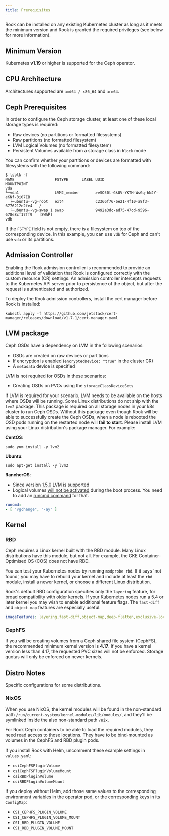 ```yaml
---
title: Prerequisites
---
```


Rook can be installed on any existing Kubernetes cluster as long as it meets the minimum version
and Rook is granted the required privileges (see below for more information).

## Minimum Version

Kubernetes **v1.19** or higher is supported for the Ceph operator.

## CPU Architecture

Architectures supported are `amd64 / x86_64` and `arm64`.

## Ceph Prerequisites

In order to configure the Ceph storage cluster, at least one of these local storage types is required:

* Raw devices (no partitions or formatted filesystems)
* Raw partitions (no formatted filesystem)
* LVM Logical Volumes (no formatted filesystem)
* Persistent Volumes available from a storage class in `block` mode

You can confirm whether your partitions or devices are formatted with filesystems with the following command:

```console
$ lsblk -f
NAME                  FSTYPE      LABEL UUID                                   MOUNTPOINT
vda
└─vda1                LVM2_member       >eSO50t-GkUV-YKTH-WsGq-hNJY-eKNf-3i07IB
  ├─ubuntu--vg-root   ext4              c2366f76-6e21-4f10-a8f3-6776212e2fe4   /
  └─ubuntu--vg-swap_1 swap              9492a3dc-ad75-47cd-9596-678e8cf17ff9   [SWAP]
vdb
```

If the `FSTYPE` field is not empty, there is a filesystem on top of the corresponding device. In this example, you can use `vdb` for Ceph and can't use `vda` or its partitions.

## Admission Controller

Enabling the Rook admission controller is recommended to provide an additional level of validation that Rook is configured correctly with the custom resource (CR) settings. An admission controller intercepts requests to the Kubernetes API server prior to persistence of the object, but after the request is authenticated and authorized.

To deploy the Rook admission controllers, install the cert manager before Rook is installed:

```console
kubectl apply -f https://github.com/jetstack/cert-manager/releases/download/v1.7.1/cert-manager.yaml
```

## LVM package

Ceph OSDs have a dependency on LVM in the following scenarios:

* OSDs are created on raw devices or partitions
* If encryption is enabled (`encryptedDevice: "true"` in the cluster CR)
* A `metadata` device is specified

LVM is not required for OSDs in these scenarios:

* Creating OSDs on PVCs using the `storageClassDeviceSets`

If LVM is required for your scenario, LVM needs to be available on the hosts where OSDs will be running.
Some Linux distributions do not ship with the `lvm2` package. This package is required on all storage nodes in your k8s cluster to run Ceph OSDs.
Without this package even though Rook will be able to successfully create the Ceph OSDs, when a node is rebooted the OSD pods
running on the restarted node will **fail to start**. Please install LVM using your Linux distribution's package manager. For example:

**CentOS**:

```console
sudo yum install -y lvm2
```

**Ubuntu**:

```console
sudo apt-get install -y lvm2
```

**RancherOS**:

* Since version [1.5.0](https://github.com/rancher/os/issues/2551) LVM is supported
* Logical volumes [will not be activated](https://github.com/rook/rook/issues/5027) during the boot process. You need to add an [runcmd command](https://rancher.com/docs/os/v1.x/en/installation/configuration/running-commands/) for that.

```yaml
runcmd:
- [ "vgchange", "-ay" ]
```

## Kernel

### RBD

Ceph requires a Linux kernel built with the RBD module. Many Linux distributions
have this module, but not all.
For example, the GKE Container-Optimised OS (COS) does not have RBD.

You can test your Kubernetes nodes by running `modprobe rbd`.
If it says 'not found', you may have to rebuild your kernel and include at least
the `rbd` module, install a newer kernel, or choose a different Linux distribution.

Rook's default RBD configuration specifies only the `layering` feature, for
broad compatibility with older kernels. If your Kubernetes nodes run a 5.4
or later kernel you may wish to enable additional feature flags. The `fast-diff`
and `object-map` features are especially useful.

```yaml
imageFeatures: layering,fast-diff,object-map,deep-flatten,exclusive-lock
```

### CephFS

If you will be creating volumes from a Ceph shared file system (CephFS), the recommended minimum kernel version is **4.17**.
If you have a kernel version less than 4.17, the requested PVC sizes will not be enforced. Storage quotas will only be
enforced on newer kernels.

## Distro Notes

Specific configurations for some distributions.

### NixOS

When you use NixOS, the kernel modules will be found in the non-standard path `/run/current-system/kernel-modules/lib/modules/`,
and they'll be symlinked inside the also non-standard path `/nix`.

For Rook Ceph containers to be able to load the required modules, they need read access to those locations.
They have to be bind-mounted as volumes in the CephFS and RBD plugin pods.

If you install Rook with Helm, uncomment these example settings in `values.yaml`:

- `csiCephFSPluginVolume`
- `csiCephFSPluginVolumeMount`
- `csiRBDPluginVolume`
- `csiRBDPluginVolumeMount`

If you deploy without Helm, add those same values to the corresponding environment variables in the operator pod,
or the corresponding keys in its `ConfigMap`:

- `CSI_CEPHFS_PLUGIN_VOLUME`
- `CSI_CEPHFS_PLUGIN_VOLUME_MOUNT`
- `CSI_RBD_PLUGIN_VOLUME`
- `CSI_RBD_PLUGIN_VOLUME_MOUNT`

